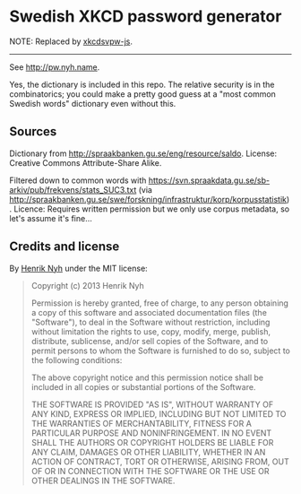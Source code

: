 # Swedish XKCD password generator

NOTE: Replaced by [xkcdsvpw-js](https://github.com/henrik/xkcdsvpw-js).

---

See <http://pw.nyh.name>.

Yes, the dictionary is included in this repo. The relative security is in the combinatorics; you could make a pretty good guess at a "most common Swedish words" dictionary even without this.


## Sources

Dictionary from <http://spraakbanken.gu.se/eng/resource/saldo>. License: Creative Commons Attribute-Share Alike.

Filtered down to common words with <https://svn.spraakdata.gu.se/sb-arkiv/pub/frekvens/stats_SUC3.txt>
(via <http://spraakbanken.gu.se/swe/forskning/infrastruktur/korp/korpusstatistik>). Licence: Requires written permission but we only use corpus metadata, so let's assume it's fine…


## Credits and license

By [Henrik Nyh](http://henrik.nyh.se) under the MIT license:

>  Copyright (c) 2013 Henrik Nyh
>
>  Permission is hereby granted, free of charge, to any person obtaining a copy
>  of this software and associated documentation files (the "Software"), to deal
>  in the Software without restriction, including without limitation the rights
>  to use, copy, modify, merge, publish, distribute, sublicense, and/or sell
>  copies of the Software, and to permit persons to whom the Software is
>  furnished to do so, subject to the following conditions:
>
>  The above copyright notice and this permission notice shall be included in
>  all copies or substantial portions of the Software.
>
>  THE SOFTWARE IS PROVIDED "AS IS", WITHOUT WARRANTY OF ANY KIND, EXPRESS OR
>  IMPLIED, INCLUDING BUT NOT LIMITED TO THE WARRANTIES OF MERCHANTABILITY,
>  FITNESS FOR A PARTICULAR PURPOSE AND NONINFRINGEMENT. IN NO EVENT SHALL THE
>  AUTHORS OR COPYRIGHT HOLDERS BE LIABLE FOR ANY CLAIM, DAMAGES OR OTHER
>  LIABILITY, WHETHER IN AN ACTION OF CONTRACT, TORT OR OTHERWISE, ARISING FROM,
>  OUT OF OR IN CONNECTION WITH THE SOFTWARE OR THE USE OR OTHER DEALINGS IN
>  THE SOFTWARE.

